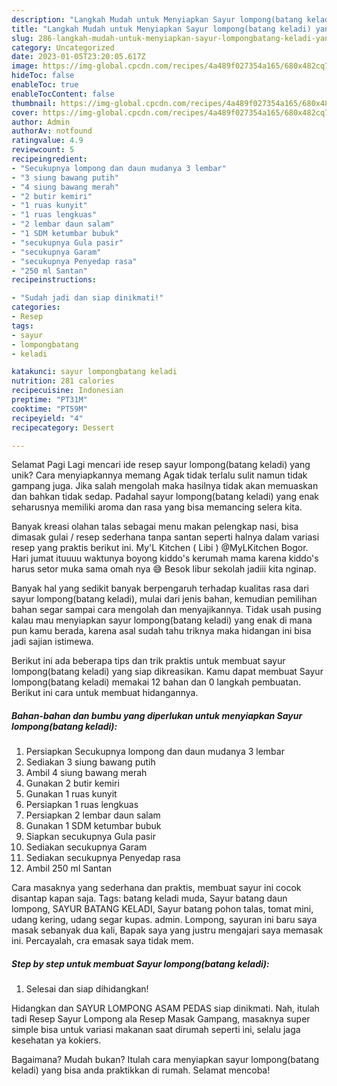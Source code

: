 ```yaml
---
description: "Langkah Mudah untuk Menyiapkan Sayur lompong(batang keladi) yang Lezat"
title: "Langkah Mudah untuk Menyiapkan Sayur lompong(batang keladi) yang Lezat"
slug: 286-langkah-mudah-untuk-menyiapkan-sayur-lompongbatang-keladi-yang-lezat
category: Uncategorized
date: 2023-01-05T23:20:05.617Z
image: https://img-global.cpcdn.com/recipes/4a489f027354a165/680x482cq70/sayur-lompongbatang-keladi-foto-resep-utama.jpg
hideToc: false
enableToc: true
enableTocContent: false
thumbnail: https://img-global.cpcdn.com/recipes/4a489f027354a165/680x482cq70/sayur-lompongbatang-keladi-foto-resep-utama.jpg
cover: https://img-global.cpcdn.com/recipes/4a489f027354a165/680x482cq70/sayur-lompongbatang-keladi-foto-resep-utama.jpg
author: Admin
authorAv: notfound
ratingvalue: 4.9
reviewcount: 5
recipeingredient:
- "Secukupnya lompong dan daun mudanya 3 lembar"
- "3 siung bawang putih"
- "4 siung bawang merah"
- "2 butir kemiri"
- "1 ruas kunyit"
- "1 ruas lengkuas"
- "2 lembar daun salam"
- "1 SDM ketumbar bubuk"
- "secukupnya Gula pasir"
- "secukupnya Garam"
- "secukupnya Penyedap rasa"
- "250 ml Santan"
recipeinstructions:

- "Sudah jadi dan siap dinikmati!"
categories:
- Resep
tags:
- sayur
- lompongbatang
- keladi

katakunci: sayur lompongbatang keladi 
nutrition: 281 calories
recipecuisine: Indonesian
preptime: "PT31M"
cooktime: "PT59M"
recipeyield: "4"
recipecategory: Dessert

---
```



Selamat Pagi Lagi mencari ide resep sayur lompong(batang keladi) yang unik? Cara menyiapkannya memang Agak tidak terlalu sulit namun tidak gampang juga. Jika salah mengolah maka hasilnya tidak akan memuaskan dan bahkan tidak sedap. Padahal sayur lompong(batang keladi) yang enak seharusnya memiliki aroma dan rasa yang bisa memancing selera kita.


Banyak kreasi olahan talas sebagai menu makan pelengkap nasi, bisa dimasak gulai / resep sederhana tanpa santan seperti halnya dalam variasi resep yang praktis berikut ini. My&#39;L Kitchen ( Libi ) @MyLKitchen Bogor. Hari jumat ituuuu waktunya boyong kiddo&#39;s kerumah mama karena kiddo&#39;s harus setor muka sama omah nya 😅 Besok libur sekolah jadiii kita nginap.

Banyak hal yang sedikit banyak berpengaruh terhadap kualitas rasa dari sayur lompong(batang keladi), mulai dari jenis bahan, kemudian pemilihan bahan segar sampai cara mengolah dan menyajikannya. Tidak usah pusing kalau mau menyiapkan sayur lompong(batang keladi) yang enak di mana pun kamu berada, karena asal sudah tahu triknya maka hidangan ini bisa jadi sajian istimewa.


Berikut ini ada beberapa tips dan trik praktis untuk membuat sayur lompong(batang keladi) yang siap dikreasikan. Kamu dapat membuat Sayur lompong(batang keladi) memakai 12 bahan dan 0 langkah pembuatan. Berikut ini cara untuk membuat hidangannya.

<!--inarticleads1-->

##### Bahan-bahan dan bumbu yang diperlukan untuk menyiapkan Sayur lompong(batang keladi):

1. Persiapkan Secukupnya lompong dan daun mudanya 3 lembar
1. Sediakan 3 siung bawang putih
1. Ambil 4 siung bawang merah
1. Gunakan 2 butir kemiri
1. Gunakan 1 ruas kunyit
1. Persiapkan 1 ruas lengkuas
1. Persiapkan 2 lembar daun salam
1. Gunakan 1 SDM ketumbar bubuk
1. Siapkan secukupnya Gula pasir
1. Sediakan secukupnya Garam
1. Sediakan secukupnya Penyedap rasa
1. Ambil 250 ml Santan


Cara masaknya yang sederhana dan praktis, membuat sayur ini cocok disantap kapan saja. Tags: batang keladi muda, Sayur batang daun lompong, SAYUR BATANG KELADI, Sayur batang pohon talas, tomat mini, udang kering, udang segar kupas. admin. Lompong, sayuran ini baru saya masak sebanyak dua kali, Bapak saya yang justru mengajari saya memasak ini. Percayalah, cra emasak saya tidak mem. 

<!--inarticleads2-->

##### Step by step untuk membuat Sayur lompong(batang keladi):


1. Selesai dan siap dihidangkan!

Hidangkan dan SAYUR LOMPONG ASAM PEDAS siap dinikmati. Nah, itulah tadi Resep Sayur Lompong ala Resep Masak Gampang, masaknya super simple bisa untuk variasi makanan saat dirumah seperti ini, selalu jaga kesehatan ya kokiers. 

Bagaimana? Mudah bukan? Itulah cara menyiapkan sayur lompong(batang keladi) yang bisa anda praktikkan di rumah. Selamat mencoba!
